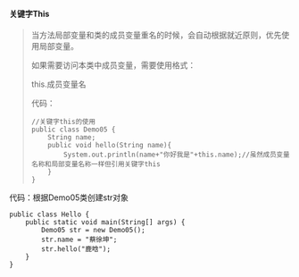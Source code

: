 #### 关键字This

> 当方法局部变量和类的成员变量重名的时候，会自动根据就近原则，优先使用局部变量。
>
> 如果需要访问本类中成员变量，需要使用格式：
>
> this.成员变量名
>
> 代码：
>
> ```
> //关键字this的使用
> public class Demo05 {
>     String name;
>     public void hello(String name){
>         System.out.println(name+"你好我是"+this.name);//虽然成员变量名称和局部变量名称一样但引用关键字this
>     }
> }
> ```

 代码：根据Demo05类创建str对象

```
public class Hello {
    public static void main(String[] args) {
        Demo05 str = new Demo05();
        str.name = "蔡徐坤";
        str.hello("鹿晗");
    }
}
```